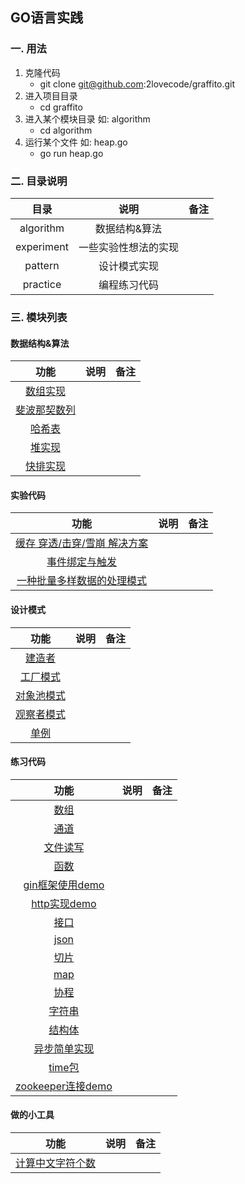 ## GO语言实践

### 一. 用法
  1. 克隆代码
        - git clone git@github.com:2lovecode/graffito.git
  2. 进入项目目录
        - cd graffito
  3. 进入某个模块目录 如: algorithm
        - cd algorithm
  4. 运行某个文件 如: heap.go
        - go run heap.go
    
### 二. 目录说明

| 目录  | 说明  | 备注                       |
| :---:  | :------:  | :------------------------  |
| algorithm |   数据结构&算法  ||
| experiment |  一些实验性想法的实现     ||
| pattern |  设计模式实现     ||
| practice | 编程练习代码     ||

### 三. 模块列表

#### 数据结构&算法
| 功能  | 说明  | 备注                       |
| :---:  | :------: | :------------------------:  |
| [数组实现](algorithm/array.go) |  |  |
| [斐波那契数列](algorithm/fibonacci.go) |  | |
| [哈希表](algorithm/hash.go) |  |  |
| [堆实现](algorithm/heap.go) |  |  |
| [快排实现](algorithm/quicksort.go) |  |  |

#### 实验代码
| 功能  | 说明  | 备注                       |
| :---:  | :------: | :------------------------:  |
| [缓存 穿透/击穿/雪崩 解决方案](experiment/cache.go)|  |  |
| [事件绑定与触发](experiment/event.go)|  |  |
| [一种批量多样数据的处理模式](experiment/mode0.go)|  |  |

#### 设计模式
| 功能  | 说明  | 备注                       |
| :---:  | :------: | :------------------------:  |
| [建造者](pattern/builder.go) |  |  |
| [工厂模式](pattern/factory.go) |  |  |
| [对象池模式](pattern/obj_pool.go) |  |  |
| [观察者模式](pattern/observer.go) |  |  |
| [单例](pattern/singleton.go) |  |  |

#### 练习代码
| 功能  | 说明  | 备注                       |
| :---:  | :------: | :------------------------:  |
| [数组](practice/array.go)|  |  |
| [通道](practice/channel.go)|  |  |
| [文件读写](practice/file.go)|  |  |
| [函数](practice/func.go)|  |  |
| [gin框架使用demo](practice/gin.go)|  |  |
| [http实现demo](practice/http.go)|  |  |
| [接口](practice/interface.go)|  |  |
| [json](practice/json.go)|  |  |
| [切片](practice/list.go)|  |  |
| [map](practice/map.go)|  |  |
| [协程](practice/routine.go)|  |  |
| [字符串](practice/string.go)|  |  |
| [结构体](practice/struct.go)|  |  |
| [异步简单实现](practice/sync.go)|  |  |
| [time包](practice/time.go)|  |  |
| [zookeeper连接demo](practice/zookeeper.go)|  |  |

#### 做的小工具
| 功能  | 说明  | 备注                       |
| :---:  | :------: | :------------------------:  |
| [计算中文字符个数](tools/count.go)|  |  |
